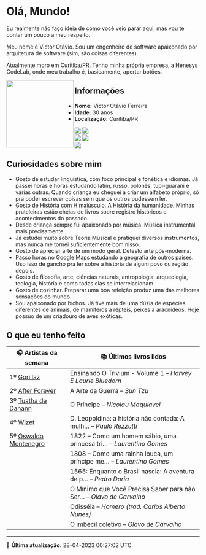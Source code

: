 # Olá, Mundo!

Eu realmente não faço ideia de como você veio parar aqui, mas vou te contar um pouco a meu respeito.

Meu nome é Victor Otávio. Sou um engenheiro de software apaixonado por arquitetura de software (sim, são coisas diferentes).

Atualmente moro em Curitiba/PR. Tenho minha própria empresa, a Henesys CodeLab, onde meu trabalho é, basicamente, apertar botões.

<img align="left" src="https://github.com/vctrtvfrrr/vctrtvfrrr/raw/master/octocat.png" alt="" width="175" />

## Informações

- **Nome:** Victor Otávio Ferreira
- **Idade:** 30 anos
- **Localização:** Curitiba/PR

[![](https://img.shields.io/badge/LinkedIn-victorotavio-blue)](https://www.linkedin.com/in/victorotavio/) [![](https://img.shields.io/badge/Twitter-@vctrtvfrrr-blue)](https://twitter.com/vctrtvfrrr)  
[![](https://img.shields.io/badge/GitHub-vctrtvfrrr-24292e)](https://github.com/vctrtvfrrr) [![](https://img.shields.io/badge/GitLab-vctrtvfrrr-ec5d16)](https://gitlab.com/vctrtvfrrr)  
[![](https://img.shields.io/badge/Email-victor@otavioferreira.com.br-red)](mailto:victor@otavioferreira.com.br)  

## Curiosidades sobre mim

-   Gosto de estudar linguística, com foco principal e fonética e idiomas. Já passei horas e horas estudando latim, russo, polonês, tupi-guarani e várias outras. Quando criança eu cheguei a criar um alfabeto próprio, só pra poder escrever coisas sem que os outros pudessem ler.
-   Gosto de História com H maiúsculo. A História da humanidade. Minhas prateleiras estão cheias de livros sobre registro históricos e acontecimentos do passado.
-   Desde criança sempre fui apaixonado por música. Música instrumental mais precisamente.
-   Já estudei muito sobre Teoria Musical e pratiquei diversos instrumentos, mas nunca me tornei suficientemente bom nisso.
-   Gosto de apreciar arte de um modo geral. Detesto arte pós-moderna.
-   Passo horas no Google Maps estudando a geografia de outros países. Uso isso de gancho pra ler sobre a história de algum povo ou região depois.
-   Gosto de filosofia, arte, ciências naturais, antropologia, arqueologia, teologia, história e como todas elas se interrelacionam.
-   Gosto de cozinhar. Preparar uma boa refeição produz uma das melhores sensações do mundo.
-   Sou apaixonado por bichos. Já tive mais de uma dúzia de espécies diferentes de animais, de mamiferos a répteis, peixes a aracnídeos. Hoje possuo de um criadouro de aves exóticas.


## O que eu tenho feito

|                         🎧 Artistas da semana                         |                      📚 Últimos livros lidos                      |
|-----------------------------------------------------------------------|-------------------------------------------------------------------|
| 1º [Gorillaz](https://www.last.fm/music/Gorillaz)                     | Ensinando O Trivium - Volume 1	–	_Harvey E Laurie Bluedorn_         |
| 2º [After Forever](https://www.last.fm/music/After+Forever)           | A Arte da Guerra	–	_Sun Tzu_                                        |
| 3º [Tuatha de Danann](https://www.last.fm/music/Tuatha+de+Danann)     | O Príncipe	–	_Nicolau Maquiavel_                                    |
| 4º [Wizet](https://www.last.fm/music/Wizet)                           | D. Leopoldina: a história não contada: A mulh…	–	_Paulo Rezzutti_   |
| 5º [Oswaldo Montenegro](https://www.last.fm/music/Oswaldo+Montenegro) | 1822 – Como um homem sábio, uma princesa tri…	–	_Laurentino Gomes_  |
|                                                                       | 1808 – Como uma rainha louca, um príncipe me…	–	_Laurentino Gomes_  |
|                                                                       | 1565: Enquanto o Brasil nascia: A aventura de p…	–	_Pedro Doria_    |
|                                                                       | O Mínimo que Você Precisa Saber para não Ser…	–	_Olavo de Carvalho_ |
|                                                                       | Odisséia	–	_Homero (trad. Carlos Alberto Nunes)_                    |
|                                                                       | O imbecil coletivo	–	_Olavo de Carvalho_                            |


---

🚀 **Última atualização:** 28-04-2023 00:27:02 UTC